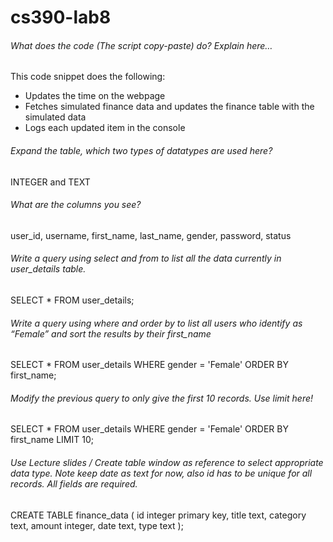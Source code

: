 # cs390-lab8

###### What does the code (The script copy-paste) do? Explain here…
This code snippet does the following:
- Updates the time on the webpage
- Fetches simulated finance data and updates the
finance table with the simulated data
- Logs each updated item in the console

###### Expand the table, which two types of datatypes are used here?
INTEGER and TEXT

###### What are the columns you see? 
user_id, username, first_name, last_name, gender, password, status

###### Write a query using select and from to list all the data currently in user_details table.
SELECT * FROM user_details;

###### Write a query using where and order by to  list all users who identify as “Female” and sort the results by their first_name
SELECT * FROM user_details WHERE gender = 'Female' ORDER BY first_name;

###### Modify the previous query to only give the first 10 records. Use limit here!
SELECT * FROM user_details WHERE gender = 'Female' ORDER BY first_name LIMIT 10;

###### Use Lecture slides / Create table window as reference to select appropriate data type. Note keep date as text for now, also id has to be unique for all records. All fields are required.
CREATE TABLE finance_data (
    id integer primary key,
    title text,
    category text,
	amount integer,
	date text,
	type text
);